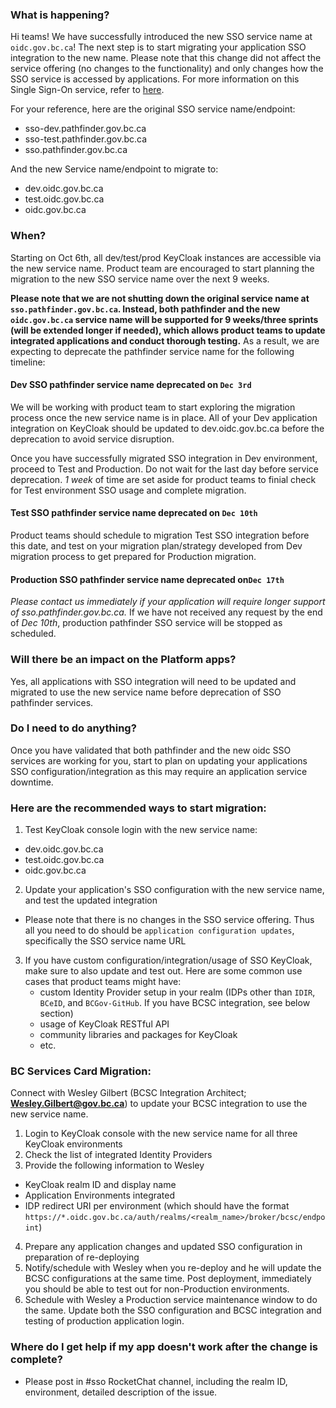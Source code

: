 
### What is happening?

Hi teams! We have successfully introduced the new SSO service name at `oidc.gov.bc.ca`! The next step is to start migrating your application SSO integration to the new name. Please note that this change did not affect the service offering (no changes to the functionality) and only changes how the SSO service is accessed by applications. For more information on this Single Sign-On service, refer to [here](https://developer.gov.bc.ca/BC-Government-SSO-Service-Definition).
<!-- TODO: update sso wiki, sso service definition, and other reference! -->

For your reference, here are the original SSO service name/endpoint:
- sso-dev.pathfinder.gov.bc.ca
- sso-test.pathfinder.gov.bc.ca
- sso.pathfinder.gov.bc.ca

And the new Service name/endpoint to migrate to:
- dev.oidc.gov.bc.ca
- test.oidc.gov.bc.ca
- oidc.gov.bc.ca


### When?

Starting on Oct 6th, all dev/test/prod KeyCloak instances are accessible via the new service name. Product team are encouraged to start planning the migration to the new SSO service name over the next 9 weeks.

**Please note that we are not shutting down the original service name at `sso.pathfinder.gov.bc.ca`. Instead, both pathfinder and the new `oidc.gov.bc.ca` service name will be supported for 9 weeks/three sprints (will be extended longer if needed), which allows product teams to update integrated applications and conduct thorough testing.** As a result, we are expecting to deprecate the pathfinder service name for the following timeline:

#### Dev SSO pathfinder service name deprecated on `Dec 3rd`
We will be working with product team to start exploring the migration process once the new service name is in place. All of your Dev application integration on KeyCloak should be updated to dev.oidc.gov.bc.ca before the deprecation to avoid service disruption.

Once you have successfully migrated SSO integration in Dev environment, proceed to Test and Production. Do not wait for the last day before service deprecation. _1 week_ of time are set aside for product teams to finial check for Test environment SSO usage and complete migration.


#### Test SSO pathfinder service name deprecated on `Dec 10th`
Product teams should schedule to migration Test SSO integration before this date, and test on your migration plan/strategy developed from Dev migration process to get prepared for Production migration.


#### Production SSO pathfinder service name deprecated on`Dec 17th`
_Please contact us immediately if your application will require longer support of sso.pathfinder.gov.bc.ca._ If we have not received any request by the end of _Dec 10th_, production pathfinder SSO service will be stopped as scheduled.


### Will there be an impact on the Platform apps?

Yes, all applications with SSO integration will need to be updated and migrated to use the new service name before deprecation of SSO pathfinder services.


### Do I need to do anything?

Once you have validated that both pathfinder and the new oidc SSO services are working for you, start to plan on updating your applications SSO configuration/integration as this may require an application service downtime.

### Here are the recommended ways to start migration:
1. Test KeyCloak console login with the new service name:
  - dev.oidc.gov.bc.ca
  - test.oidc.gov.bc.ca
  - oidc.gov.bc.ca
2. Update your application's SSO configuration with the new service name, and test the updated integration
  - Please note that there is no changes in the SSO service offering. Thus all you need to do should be `application configuration updates`, specifically the SSO service name URL
3. If you have custom configuration/integration/usage of SSO KeyCloak, make sure to also update and test out. Here are some common use cases that product teams might have:
    - custom Identity Provider setup in your realm (IDPs other than `IDIR`, `BCeID`, and `BCGov-GitHub`. If you have BCSC integration, see below section)
    - usage of KeyCloak RESTful API
    - community libraries and packages for KeyCloak
    - etc.

### BC Services Card Migration:
Connect with Wesley Gilbert (BCSC Integration Architect; **Wesley.Gilbert@gov.bc.ca**) to update your BCSC integration to use the new service name.

1. Login to KeyCloak console with the new service name for all three KeyCloak environments
2. Check the list of integrated Identity Providers
3. Provide the following information to Wesley
  - KeyCloak realm ID and display name
  - Application Environments integrated
  - IDP redirect URI per environment (which should have the format `https://*.oidc.gov.bc.ca/auth/realms/<realm_name>/broker/bcsc/endpoint`)
4. Prepare any application changes and updated SSO configuration in preparation of re-deploying
5. Notify/schedule with Wesley when you re-deploy and he will update the BCSC configurations at the same time. Post deployment, immediately you should be able to test out for non-Production environments.
6. Schedule with Wesley a Production service maintenance window to do the same. Update both the SSO configuration and BCSC integration and testing of production application login.


### Where do I get help if my app doesn't work after the change is complete?

- Please post in #sso RocketChat channel, including the realm ID, environment, detailed description of the issue.
